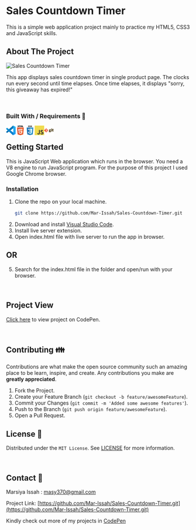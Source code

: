 # Sales Countdown Timer

This is a simple web application project mainly to practice my HTML5, CSS3 and JavaScript skills.

## About The Project

![Sales Countdown Timer](https://res.cloudinary.com/dytnpjxrd/image/upload/v1617237028/My%20Website%20Projects/sales_countdown_timer_jkgdxj.png)

This app displays sales countdown timer in single product page. The clocks run every second until time elapses. Once time elapses, it displays "sorry, this giveaway has expired!"

<br>

### Built With / Requirements :construction_worker:

<img align="left" alt="Visual Studio Code" width="26px" src="https://raw.githubusercontent.com/github/explore/80688e429a7d4ef2fca1e82350fe8e3517d3494d/topics/visual-studio-code/visual-studio-code.png" />
<img align="left" alt="HTML5" width="26px" src="https://raw.githubusercontent.com/github/explore/80688e429a7d4ef2fca1e82350fe8e3517d3494d/topics/html/html.png" />
<img align="left" alt="CSS3" width="26px" src="https://raw.githubusercontent.com/github/explore/80688e429a7d4ef2fca1e82350fe8e3517d3494d/topics/css/css.png" />
<img align="left" alt="JavaScript" width="26px" src="https://raw.githubusercontent.com/github/explore/80688e429a7d4ef2fca1e82350fe8e3517d3494d/topics/javascript/javascript.png" />
<img align="left" alt="Git" width="26px" src="https://raw.githubusercontent.com/github/explore/80688e429a7d4ef2fca1e82350fe8e3517d3494d/topics/git/git.png" />

<br>

<!-- GETTING STARTED -->

## Getting Started

This is JavaScript Web application which runs in the browser. You need a V8 engine to run JavaScript program. For the purpose of this project I used Google Chrome browser.

### Installation

1. Clone the repo on your local machine.
   ```sh
   git clone https://github.com/Mar-Issah/Sales-Countdown-Timer.git
   ```
2. Download and install [Visual Studio Code](https://code.visualstudio.com/).
3. Install live server extension.
4. Open index.html file with live server to run the app in browser.

## OR

5. Search for the index.html file in the folder and open/run with your browser.

<br>

<!-- USAGE EXAMPLES -->

## Project View

[Click here](https://codepen.io/marsiya-issah/full/ZEpyPRO) to view project on CodePen.

<br>
<!-- CONTRIBUTING -->

## Contributing :family:

Contributions are what make the open source community such an amazing place to be learn, inspire, and create. Any contributions you make are **greatly appreciated**.

1. Fork the Project.
2. Create your Feature Branch (`git checkout -b feature/awesomeFeature`).
3. Commit your Changes (`git commit -m 'Added some awesome features'`).
4. Push to the Branch (`git push origin feature/awesomeFeature`).
5. Open a Pull Request.
   <br>

<!-- LICENSE -->

## License :page_facing_up:

Distributed under the `MIT License`. See [LICENSE](https://choosealicense.com/licenses/mit/) for more information.

<!-- CONTACT -->

<br>

## Contact :e-mail:

Marsiya Issah : masy370@gmail.com

Project Link: [https://github.com/Mar-Issah/Sales-Countdown-Timer.git](https://github.com/Mar-Issah/Sales-Countdown-Timer.git)

Kindly check out more of my projects in [CodePen](https://codepen.io/your-work/)
